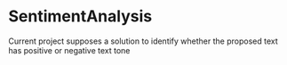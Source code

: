 # SentimentAnalysis
Current project supposes a solution to identify whether the proposed text has positive or negative text tone
